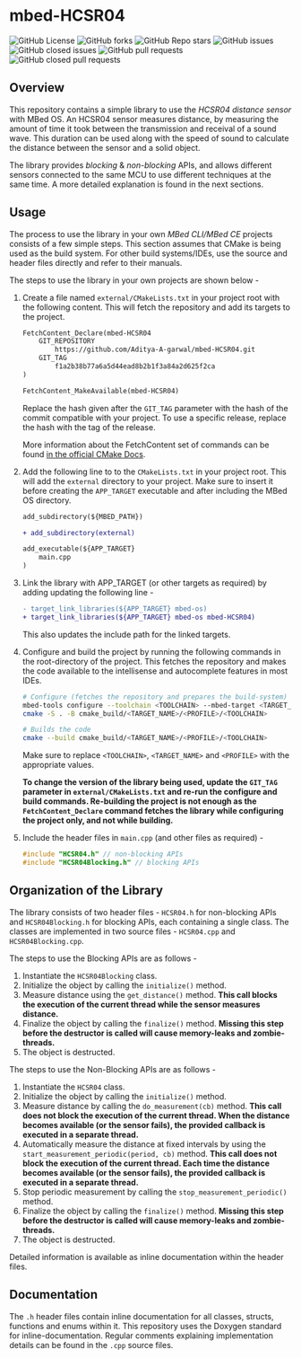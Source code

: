 # mbed-HCSR04

![GitHub License](https://img.shields.io/github/license/Aditya-A-garwal/mbed-HCSR04)
![GitHub forks](https://img.shields.io/github/forks/Aditya-A-garwal/mbed-HCSR04?style=flat-square&color=blue)
![GitHub Repo stars](https://img.shields.io/github/stars/Aditya-A-garwal/mbed-HCSR04?style=flat-square&color=blue)
![GitHub issues](https://img.shields.io/github/issues-raw/Aditya-A-garwal/mbed-HCSR04?style=flat-square&color=indianred)
![GitHub closed issues](https://img.shields.io/github/issues-closed-raw/Aditya-A-garwal/mbed-HCSR04?style=flat-square)
![GitHub pull requests](https://img.shields.io/github/issues-pr/Aditya-A-garwal/mbed-HCSR04?style=flat-square&color=indianred)
![GitHub closed pull requests](https://img.shields.io/github/issues-pr-closed/Aditya-A-garwal/mbed-HCSR04?style=flat-square)

## Overview

This repository contains a simple library to use the *HCSR04 distance sensor* with MBed OS. An HCSR04 sensor measures distance, by measuring the amount of time it took between the transmission and receival of a sound wave. This duration can be used along with the speed of sound to calculate the distance between the sensor and a solid object.

The library provides *blocking* & *non-blocking* APIs, and allows different sensors connected to the same MCU to use different techniques at the same time. A more detailed explanation is found in the next sections.

## Usage

The process to use the library in your own *MBed CLI/MBed CE* projects consists of a few simple steps. This section assumes that CMake is being used as the build system. For other build systems/IDEs, use the source and header files directly and refer to their manuals.

The steps to use the library in your own projects are shown below -

1. Create a file named ```external/CMakeLists.txt``` in your project root with the following content. This will fetch the repository and add its targets to the project.

    ```diff
    FetchContent_Declare(mbed-HCSR04
        GIT_REPOSITORY
            https://github.com/Aditya-A-garwal/mbed-HCSR04.git
        GIT_TAG
            f1a2b38b77a6a5d44ead8b2b1f3a84a2d625f2ca
    )

    FetchContent_MakeAvailable(mbed-HCSR04)
    ```

    Replace the hash given after the ```GIT_TAG``` parameter with the hash of the commit compatible with your project. To use a specific release, replace the hash with the tag of the release.

    More information about the FetchContent set of commands can be found [in the official CMake Docs](https://cmake.org/cmake/help/latest/module/FetchContent.html).

2. Add the following line to to the ```CMakeLists.txt``` in your project root. This will add the ```external``` directory to your project. Make sure to insert it before creating the ```APP_TARGET``` executable and after including the MBed OS directory.

    ```diff
    add_subdirectory(${MBED_PATH})

    + add_subdirectory(external)

    add_executable(${APP_TARGET}
        main.cpp
    )
    ```

3. Link the library with APP_TARGET (or other targets as required) by adding updating the following line -

    ```diff
    - target_link_libraries(${APP_TARGET} mbed-os)
    + target_link_libraries(${APP_TARGET} mbed-os mbed-HCSR04)
    ```

    This also updates the include path for the linked targets.

4. Configure and build the project by running the following commands in the root-directory of the project. This fetches the repository and makes the code available to the intellisense and autocomplete features in most IDEs.

    ```bash
    # Configure (fetches the repository and prepares the build-system)
    mbed-tools configure --toolchain <TOOLCHAIN> --mbed-target <TARGET_NAME> --profile <PROFILE>
    cmake -S . -B cmake_build/<TARGET_NAME>/<PROFILE>/<TOOLCHAIN>

    # Builds the code
    cmake --build cmake_build/<TARGET_NAME>/<PROFILE>/<TOOLCHAIN>
    ```

    Make sure to replace ```<TOOLCHAIN>```, ```<TARGET_NAME>``` and ```<PROFILE>``` with the appropriate
    values.

    **To change the version of the library being used, update the ```GIT_TAG``` parameter in ```external/CMakeLists.txt``` and re-run the configure and build commands. Re-building the project is not enough as the ```FetchContent_Declare``` command fetches the library while configuring the project only, and not while building.**

5. Include the header files in ```main.cpp``` (and other files as required) -

    ```cpp
    #include "HCSR04.h" // non-blocking APIs
    #include "HCSR04Blocking.h" // blocking APIs
    ```

## Organization of the Library

The library consists of two header files - ```HCSR04.h``` for non-blocking APIs and ```HCSR04Blocking.h``` for blocking APIs, each containing a single class. The classes are implemented in two source files - ```HCSR04.cpp``` and ```HCSR04Blocking.cpp```.

The steps to use the Blocking APIs are as follows -

1. Instantiate the ```HCSR04Blocking``` class.
2. Initialize the object by calling the ```initialize()``` method.
3. Measure distance using the ```get_distance()``` method. **This call blocks the execution of the current thread while the sensor measures distance.**
4. Finalize the object by calling the ```finalize()``` method. **Missing this step before the destructor is called will cause memory-leaks and zombie-threads.**
5. The object is destructed.

The steps to use the Non-Blocking APIs are as follows -

1. Instantiate the ```HCSR04``` class.
2. Initialize the object by calling the ```initialize()``` method.
3. Measure distance by calling the ```do_measurement(cb)``` method. **This call does not block the execution of the current thread. When the distance becomes available (or the sensor fails), the provided callback is executed in a separate thread.**
4. Automatically measure the distance at fixed intervals by using the ```start_measurement_periodic(period, cb)``` method. **This call does not block the execution of the current thread. Each time the distance becomes available (or the sensor fails), the provided callback is executed in a separate thread.**
5. Stop periodic measurement by calling the ```stop_measurement_periodic()``` method.
6. Finalize the object by calling the ```finalize()``` method. **Missing this step before the destructor is called will cause memory-leaks and zombie-threads.**
7. The object is destructed.

Detailed information is available as inline documentation within the header files.

## Documentation

The ```.h``` header files contain inline documentation for all classes, structs, functions and enums within it. This repository uses the Doxygen standard for inline-documentation. Regular comments explaining implementation details can be found in the ```.cpp``` source files.
